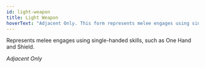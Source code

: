 ```yaml
---
id: light-weapon
title: Light Weapon
hoverText: "Adjacent Only. This form represents melee engages using single-handed skills, such as One Hand and Shield."
---
```


Represents melee engages using single-handed skills, such as One Hand and Shield.

*Adjacent Only*